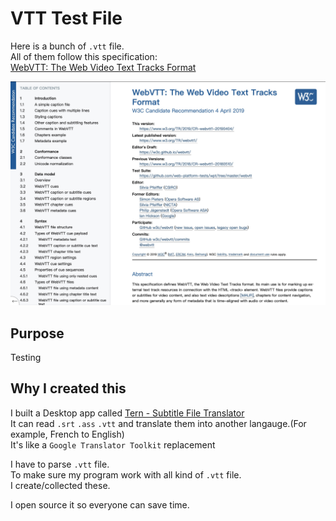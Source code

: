 # VTT Test File
Here is a bunch of `.vtt` file.    
All of them follow this specification:   
[WebVTT: The Web Video Text Tracks Format](https://www.w3.org/TR/webvtt1/)

![Spec Screenshot](./img/spec.jpg)

## Purpose
Testing


## Why I created this
I built a Desktop app called [Tern - Subtitle File Translator](http://tern.1c7.me/)  
It can read `.srt` `.ass` `.vtt` and translate them into another langauge.(For example, French to English)  
It's like a `Google Translator Toolkit` replacement

I have to parse `.vtt` file.  
To make sure my program work with all kind of `.vtt` file.     
I create/collected these.  

I open source it so everyone can save time.